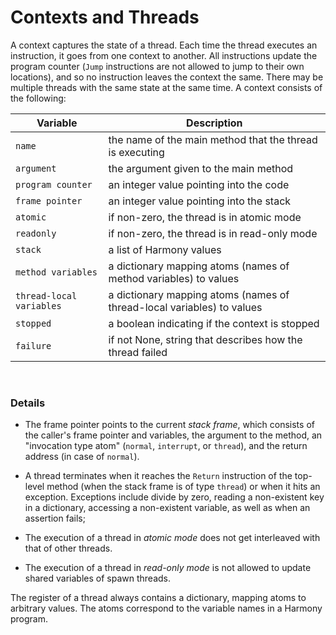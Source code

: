 # Contexts and Threads

A context captures the state of a thread. Each time the thread executes an instruction, it goes from one context to another. All instructions update the program counter (`Jump` instructions are not allowed to jump to their own locations), and so no instruction leaves the context the same. There may be multiple threads with the same state at the same time. A context consists of the following:

| Variable | Description |
| ------ | ------- |
| `name` | the name of the main method that the thread is executing |
| `argument` | the argument given to the main method |
| `program counter` | an integer value pointing into the code |
| `frame pointer` | an integer value pointing into the stack |
| `atomic` | if non-zero, the thread is in atomic mode |
| `readonly` | if non-zero, the thread is in read-only mode |
| `stack` | a list of Harmony values |
| `method variables` | a dictionary mapping atoms (names of method variables) to values |
| `thread-local variables` | a dictionary mapping atoms (names of thread-local variables) to values |
| `stopped` | a boolean indicating if the context is stopped |
| `failure` | if not None, string that describes how the thread failed |

<br />

### Details

- The frame pointer points to the current *stack frame*, which consists of the caller's frame pointer and variables, the argument to the method, an "invocation type atom" (`normal`, `interrupt`, or `thread`), and the return address (in case of `normal`).

- A thread terminates when it reaches the `Return` instruction of the top-level method (when the stack frame is of type `thread`) or when it hits an exception. Exceptions include divide by zero, reading a non-existent key in a dictionary, accessing a non-existent variable, as well as when an assertion fails;

- The execution of a thread in *atomic mode* does not get interleaved with that of other threads.

- The execution of a thread in *read-only mode* is not allowed to update shared variables of spawn threads.

The register of a thread always contains a dictionary, mapping atoms to arbitrary values. The atoms correspond to the variable names in a Harmony program.